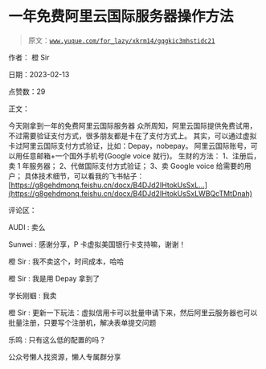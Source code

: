 # 一年免费阿里云国际服务器操作方法

> 原文：[`www.yuque.com/for_lazy/xkrm14/gqgkic3mhstidc21`](https://www.yuque.com/for_lazy/xkrm14/gqgkic3mhstidc21)



作者： 橙 Sir



日期：2023-02-13



点赞数：29

<ne-card data-card-name="hr" data-card-type="block" id="VXp0Y" data-event-boundary="card">

正文：



今天刚拿到一年的免费阿里云国际服务器 众所周知，阿里云国际提供免费试用，不过需要验证支付方式，很多朋友都是卡在了支付方式上。 其实，可以通过虚拟卡过阿里云国际支付方式验证，比如：Depay，nobepay。 阿里云国际账号，可以用任意邮箱+一个国外手机号(Google voice 就行)。 生财的方法： 1、注册后，卖 1 年服务器； 2、代做国际支付方式验证； 3、卖 Google voice 给需要的用户； 具体技术细节，可以看我的飞书帖子： [https://g8gehdmonq.feishu.cn/docx/B4DJd2IHtokUsSxL...](https://g8gehdmonq.feishu.cn/docx/B4DJd2IHtokUsSxLWBQcTMtDnah)

<ne-card data-card-name="hr" data-card-type="block" id="KPeI6" data-event-boundary="card">

评论区：



AUDI : 卖么



Sunwei : 感谢分享，P 卡虚拟美国银行卡支持嘛，谢谢！



橙 Sir : 我不卖这个，时间成本，哈哈



橙 Sir : 我是用 Depay 拿到了



学长刚蝈 : 我卖



橙 Sir : 更新一下玩法：虚拟信用卡可以批量申请下来，然后阿里云服务器也可以批量注册，只要写个注册机，解决表单提交问题



乐鸣 : 只有这么低的配置的吗？

<ne-card data-card-name="hr" data-card-type="block" id="nT91U" data-event-boundary="card">

公众号懒人找资源，懒人专属群分享

</ne-card></ne-card></ne-card>